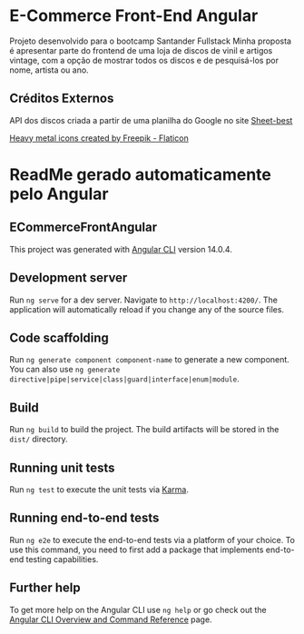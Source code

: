 # E-Commerce Front-End Angular
Projeto desenvolvido para o bootcamp Santander Fullstack
Minha proposta é apresentar parte do frontend de uma loja de discos de vinil e artigos vintage, com a opção de mostrar todos os discos e de pesquisá-los por nome, artista ou ano.

## Créditos Externos
API dos discos criada a partir de uma planilha do Google no site [Sheet-best](https://sheet.best/)

[Heavy metal icons created by Freepik - Flaticon](https://www.flaticon.com/free-icons/heavy-metal)

# ReadMe gerado automaticamente pelo Angular
## ECommerceFrontAngular

This project was generated with [Angular CLI](https://github.com/angular/angular-cli) version 14.0.4.

## Development server

Run `ng serve` for a dev server. Navigate to `http://localhost:4200/`. The application will automatically reload if you change any of the source files.

## Code scaffolding

Run `ng generate component component-name` to generate a new component. You can also use `ng generate directive|pipe|service|class|guard|interface|enum|module`.

## Build

Run `ng build` to build the project. The build artifacts will be stored in the `dist/` directory.

## Running unit tests

Run `ng test` to execute the unit tests via [Karma](https://karma-runner.github.io).

## Running end-to-end tests

Run `ng e2e` to execute the end-to-end tests via a platform of your choice. To use this command, you need to first add a package that implements end-to-end testing capabilities.

## Further help

To get more help on the Angular CLI use `ng help` or go check out the [Angular CLI Overview and Command Reference](https://angular.io/cli) page.
